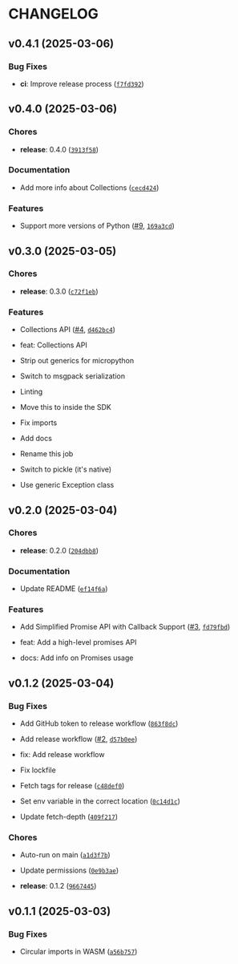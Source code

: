 # CHANGELOG


## v0.4.1 (2025-03-06)

### Bug Fixes

- **ci**: Improve release process
  ([`f7fd392`](https://github.com/r-near/near-sdk-py/commit/f7fd3923102acbf3394177143de3846617269d30))


## v0.4.0 (2025-03-06)

### Chores

- **release**: 0.4.0
  ([`3913f58`](https://github.com/r-near/near-sdk-py/commit/3913f584b80662ec9f6601ab87e8a38d7b718e3b))

### Documentation

- Add more info about Collections
  ([`cecd424`](https://github.com/r-near/near-sdk-py/commit/cecd424a4e77d8088547a700ba3fcbb7260ba00c))

### Features

- Support more versions of Python ([#9](https://github.com/r-near/near-sdk-py/pull/9),
  [`169a3cd`](https://github.com/r-near/near-sdk-py/commit/169a3cd9fa4812d8cf9c7104a39215d6006c8ec2))


## v0.3.0 (2025-03-05)

### Chores

- **release**: 0.3.0
  ([`c72f1eb`](https://github.com/r-near/near-sdk-py/commit/c72f1ebb2afd8ada616e7826e1f66936d4cd5f03))

### Features

- Collections API ([#4](https://github.com/r-near/near-sdk-py/pull/4),
  [`d462bc4`](https://github.com/r-near/near-sdk-py/commit/d462bc43fed737aa3518ab2ca6f6a2c70be7fa83))

* feat: Collections API

* Strip out generics for micropython

* Switch to msgpack serialization

* Linting

* Move this to inside the SDK

* Fix imports

* Add docs

* Rename this job

* Switch to pickle (it's native)

* Use generic Exception class


## v0.2.0 (2025-03-04)

### Chores

- **release**: 0.2.0
  ([`204dbb8`](https://github.com/r-near/near-sdk-py/commit/204dbb8f468562ed8c0b7c3b1e6e8f5a223d0383))

### Documentation

- Update README
  ([`ef14f6a`](https://github.com/r-near/near-sdk-py/commit/ef14f6ab788404542320d1cda5efd58100db7e6f))

### Features

- Add Simplified Promise API with Callback Support
  ([#3](https://github.com/r-near/near-sdk-py/pull/3),
  [`fd79fbd`](https://github.com/r-near/near-sdk-py/commit/fd79fbdf50d388cb8808fa51a9ca048a8e5eacce))

* feat: Add a high-level promises API

* docs: Add info on Promises usage


## v0.1.2 (2025-03-04)

### Bug Fixes

- Add GitHub token to release workflow
  ([`863f8dc`](https://github.com/r-near/near-sdk-py/commit/863f8dcaadfa1601a84b79ba962945017a772c8a))

- Add release workflow ([#2](https://github.com/r-near/near-sdk-py/pull/2),
  [`d57b0ee`](https://github.com/r-near/near-sdk-py/commit/d57b0ee8221e647143c68f4a7b2fe8ffe4ea523b))

* fix: Add release workflow

* Fix lockfile

- Fetch tags for release
  ([`c48def0`](https://github.com/r-near/near-sdk-py/commit/c48def02011ae4aa8672dc1db15fbb04d65c017c))

- Set env variable in the correct location
  ([`0c14d1c`](https://github.com/r-near/near-sdk-py/commit/0c14d1c6a90803b52608078e85b459156685a54e))

- Update fetch-depth
  ([`409f217`](https://github.com/r-near/near-sdk-py/commit/409f217dab37d722af12e757aeea9e154add4d3c))

### Chores

- Auto-run on main
  ([`a1d3f7b`](https://github.com/r-near/near-sdk-py/commit/a1d3f7b4f389f975ed0b8ca6abf1dcd9f7dc9daa))

- Update permissions
  ([`0e9b3ae`](https://github.com/r-near/near-sdk-py/commit/0e9b3aee307aababe8db3ba2c61c7c661516f390))

- **release**: 0.1.2
  ([`9667445`](https://github.com/r-near/near-sdk-py/commit/96674452eef1cb6628c8f35d4a6ee8d6def8d8ab))


## v0.1.1 (2025-03-03)

### Bug Fixes

- Circular imports in WASM
  ([`a56b757`](https://github.com/r-near/near-sdk-py/commit/a56b75790be8d6a01ad34aac4509ec4d1383cd9e))
